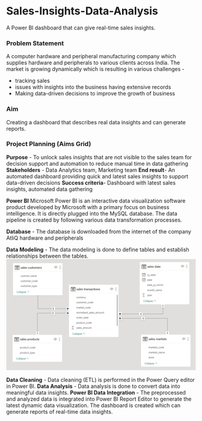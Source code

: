 # Sales-Insights-Data-Analysis
 A Power BI dashboard that can give real-time sales insights. 

 ### Problem Statement
 A computer hardware and peripheral manufacturing company which supplies hardware and peripherals to various clients across India. The market is growing dynamically which is resulting in various challenges - 
 * tracking sales
 * issues with insights into the business having extensive records 
 * Making data-driven decisions to improve the growth of business
   
 ### Aim 
 Creating a dashboard that describes real data insights and can generate reports.

 ### Project Planning (Aims Grid)
**Purpose** - To unlock sales insights that are not visible to the sales team for decision support and automation to reduce manual time in data gathering
**Stakeholders** - Data Analytics team, Marketing team
**End result**- An automated dashboard providing quick and latest sales insights to support data-driven decisions
**Success criteria**- Dashboard with latest sales insights, automated data gathering

 **Power BI**
 Microsoft Power BI is an interactive data visualization software product developed by Microsoft with a primary focus on business intelligence. It is directly plugged into the MySQL database. The data pipeline is created by following various data transformation processes.
 
 **Database** - The database is downloaded from the internet of the company AtliQ hardware and peripherals

 **Data Modeling** - The data modeling is done to define tables and establish relationships between the tables.
 ![MODEL_VIEW](https://github.com/CHINMAY02CS/Sales-Insights---Data-Analysis/blob/main/Model.png)

 **Data Cleaning** - Data cleaning (ETL) is performed in the Power Query editor in Power BI.
 **Data Analysis** - Data analysis is done to convert data into meaningful data insights.
 **Power BI Data Integration** - The preprocessed and analyzed data is integrated into Power BI Report Editor to generate the latest dynamic data visualization. The dashboard is created which can generate reports of real-time data insights.
 


 
